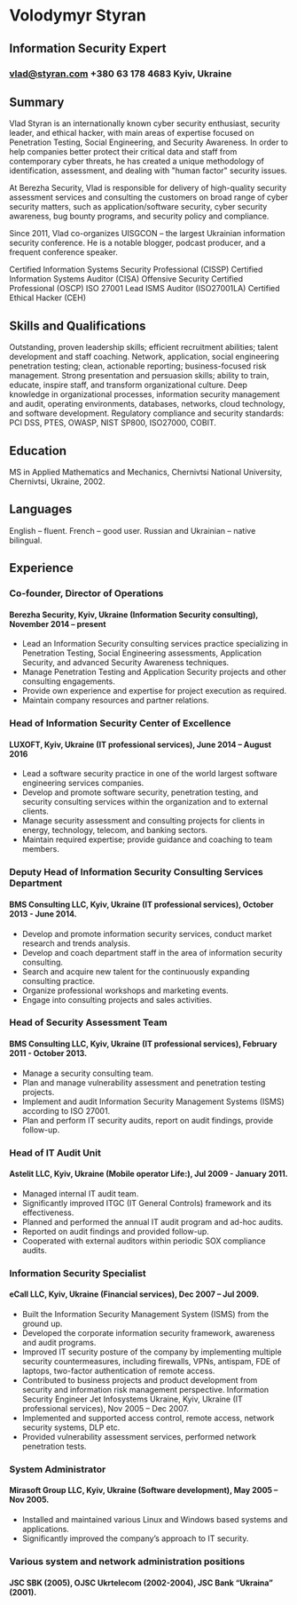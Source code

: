 # Volodymyr Styran
## Information Security Expert
### vlad@styran.com		+380 63 178 4683			Kyiv, Ukraine

## Summary

Vlad Styran is an internationally known cyber security enthusiast, security leader, and ethical hacker, with main areas of expertise focused on Penetration Testing, Social Engineering, and Security Awareness. In order to help companies better protect their critical data and staff from contemporary cyber threats, he has created a unique methodology of identification, assessment, and dealing with "human factor" security issues.

At Berezha Security, Vlad is responsible for delivery of high-quality security assessment services and consulting the customers on broad range of cyber security matters, such as application/software security, cyber security awareness, bug bounty programs, and security policy and compliance.

Since 2011, Vlad co-organizes UISGCON – the largest Ukrainian information security conference. He is a notable blogger, podcast producer, and a frequent conference speaker.

Certified Information Systems Security Professional (CISSP)
Certified Information Systems Auditor (CISA)
Offensive Security Certified Professional (OSCP)
ISO 27001 Lead ISMS Auditor (ISO27001LA)
Certified Ethical Hacker (CEH)

## Skills and Qualifications

Outstanding, proven leadership skills; efficient recruitment abilities; talent development and staff coaching.
Network, application, social engineering penetration testing; clean, actionable reporting; business-focused risk management.
Strong presentation and persuasion skills; ability to train, educate, inspire staff, and transform organizational culture.
Deep knowledge in organizational processes, information security management and audit, operating environments, databases, networks, cloud technology, and software development.
Regulatory compliance and security standards: PCI DSS, PTES, OWASP, NIST SP800, ISO27000, COBIT.

## Education

MS in Applied Mathematics and Mechanics, Chernivtsi National University, Chernivtsi, Ukraine, 2002.

## Languages

English – fluent.
French – good user.
Russian and Ukrainian – native bilingual.

## Experience

### Co-founder, Director of Operations
#### Berezha Security, Kyiv, Ukraine (Information Security consulting), November 2014 – present
- Lead an Information Security consulting services practice specializing in Penetration Testing, Social Engineering assessments, Application Security, and advanced Security Awareness techniques.
- Manage Penetration Testing and Application Security projects and other consulting engagements.
- Provide own experience and expertise for project execution as required.
- Maintain company resources and partner relations.

### Head of Information Security Center of Excellence
#### LUXOFT, Kyiv, Ukraine (IT professional services), June 2014 – August 2016
- Lead a software security practice in one of the world largest software engineering services companies.
- Develop and promote software security, penetration testing, and security consulting services within the organization and to external clients.
- Manage security assessment and consulting projects for clients in energy, technology, telecom, and banking sectors.
- Maintain required expertise; provide guidance and coaching to team members.

### Deputy Head of Information Security Consulting Services Department
#### BMS Consulting LLC, Kyiv, Ukraine (IT professional services), October 2013 - June 2014.
- Develop and promote information security services, conduct market research and trends analysis.
- Develop and coach department staff in the area of information security consulting.
- Search and acquire new talent for the continuously expanding consulting practice.
- Organize professional workshops and marketing events.
- Engage into consulting projects and sales activities.

### Head of Security Assessment Team
#### BMS Consulting LLC, Kyiv, Ukraine (IT professional services), February 2011 - October 2013.
- Manage a security consulting team.
- Plan and manage vulnerability assessment and penetration testing projects.
- Implement and audit Information Security Management Systems (ISMS) according to ISO 27001.
- Plan and perform IT security audits, report on audit findings, provide follow-up.

### Head of IT Audit Unit
#### Astelit LLC, Kyiv, Ukraine (Mobile operator Life:), Jul 2009 - January 2011.
- Managed internal IT audit team.
- Significantly improved ITGC (IT General Controls) framework and its effectiveness.
- Planned and performed the annual IT audit program and ad-hoc audits.
- Reported on audit findings and provided follow-up.
- Cooperated with external auditors within periodic SOX compliance audits. 

### Information Security Specialist
#### eCall LLC, Kyiv, Ukraine (Financial services), Dec 2007 – Jul 2009.
- Built the Information Security Management System (ISMS) from the ground up. 
- Developed the corporate information security framework, awareness and audit programs.
- Improved IT security posture of the company by implementing multiple security countermeasures, including firewalls, VPNs, antispam, FDE of laptops, two-factor authentication of remote access.
- Contributed to business projects and product development from security and information risk management perspective.
Information Security Engineer
Jet Infosystems Ukraine, Kyiv, Ukraine (IT professional services), Nov 2005 – Dec 2007.
- Implemented and supported access control, remote access, network security systems, DLP etc.
- Provided vulnerability assessment services, performed network penetration tests.

### System Administrator
#### Mirasoft Group LLC, Kyiv, Ukraine (Software development), May 2005 – Nov 2005.
- Installed and maintained various Linux and Windows based systems and applications.
- Significantly improved the company’s approach to IT security.

### Various system and network administration positions
#### JSC SBK (2005), OJSC Ukrtelecom (2002-2004), JSC Bank “Ukraina” (2001).